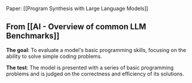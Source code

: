 Paper: [[Program Synthesis with Large Language Models]]
## From [[AI - Overview of common LLM Benchmarks]]

**The goal**: To evaluate a model's basic programming skills, focusing on the ability to solve simple coding problems.

**The test**: The model is presented with a series of basic programming problems and is judged on the correctness and efficiency of its solutions.

